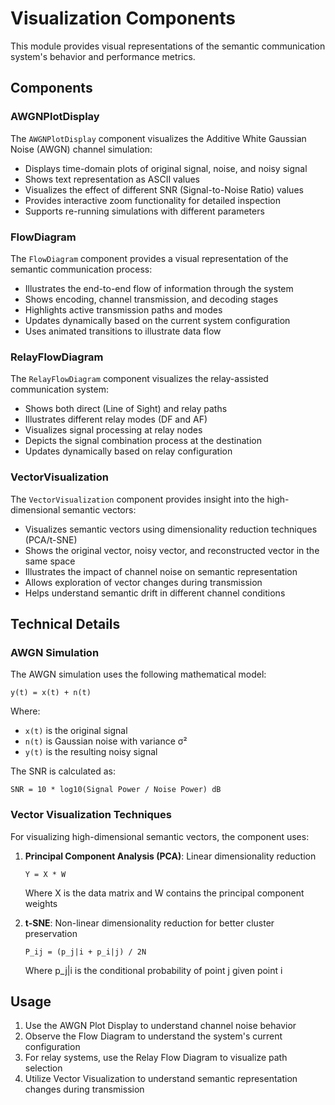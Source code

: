 # Visualization Components

This module provides visual representations of the semantic communication system's behavior and performance metrics.

## Components

### AWGNPlotDisplay

The `AWGNPlotDisplay` component visualizes the Additive White Gaussian Noise (AWGN) channel simulation:

- Displays time-domain plots of original signal, noise, and noisy signal
- Shows text representation as ASCII values
- Visualizes the effect of different SNR (Signal-to-Noise Ratio) values
- Provides interactive zoom functionality for detailed inspection
- Supports re-running simulations with different parameters

### FlowDiagram

The `FlowDiagram` component provides a visual representation of the semantic communication process:

- Illustrates the end-to-end flow of information through the system
- Shows encoding, channel transmission, and decoding stages
- Highlights active transmission paths and modes
- Updates dynamically based on the current system configuration
- Uses animated transitions to illustrate data flow

### RelayFlowDiagram

The `RelayFlowDiagram` component visualizes the relay-assisted communication system:

- Shows both direct (Line of Sight) and relay paths
- Illustrates different relay modes (DF and AF)
- Visualizes signal processing at relay nodes
- Depicts the signal combination process at the destination
- Updates dynamically based on relay configuration

### VectorVisualization

The `VectorVisualization` component provides insight into the high-dimensional semantic vectors:

- Visualizes semantic vectors using dimensionality reduction techniques (PCA/t-SNE)
- Shows the original vector, noisy vector, and reconstructed vector in the same space
- Illustrates the impact of channel noise on semantic representation
- Allows exploration of vector changes during transmission
- Helps understand semantic drift in different channel conditions

## Technical Details

### AWGN Simulation

The AWGN simulation uses the following mathematical model:

```
y(t) = x(t) + n(t)
```

Where:
- `x(t)` is the original signal
- `n(t)` is Gaussian noise with variance σ²
- `y(t)` is the resulting noisy signal

The SNR is calculated as:

```
SNR = 10 * log10(Signal Power / Noise Power) dB
```

### Vector Visualization Techniques

For visualizing high-dimensional semantic vectors, the component uses:

1. **Principal Component Analysis (PCA)**: Linear dimensionality reduction
   ```
   Y = X * W
   ```
   Where X is the data matrix and W contains the principal component weights

2. **t-SNE**: Non-linear dimensionality reduction for better cluster preservation
   ```
   P_ij = (p_j|i + p_i|j) / 2N
   ```
   Where p_j|i is the conditional probability of point j given point i

## Usage

1. Use the AWGN Plot Display to understand channel noise behavior
2. Observe the Flow Diagram to understand the system's current configuration
3. For relay systems, use the Relay Flow Diagram to visualize path selection
4. Utilize Vector Visualization to understand semantic representation changes during transmission
